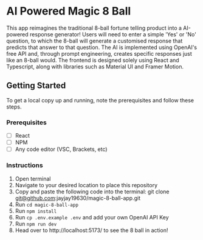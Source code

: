 # AI Powered Magic 8 Ball

This app reimagines the traditional 8-ball fortune telling product into a AI-powered response generator! Users will need to enter a simple 'Yes' or 'No' question, to which the 8-ball will generate a customised response that predicts that answer to that question. The AI is implemented using OpenAI's free API and, through prompt engineering, creates specific responses just like an 8-ball would. The frontend is designed solely using React and Typescript, along with libraries such as Material UI and Framer Motion. 

## Getting Started

To get a local copy up and running, note the prerequisites and follow these steps.

### Prerequisites

- [ ] React
- [ ] NPM
- [ ] Any code editor (VSC, Brackets, etc)

### Instructions

1. Open terminal
2. Navigate to your desired location to place this repository
3. Copy and paste the following code into the terminal: git clone git@github.com:jayjay19630/magic-8-ball-app.git
4. Run `cd magic-8-ball-app`
5. Run `npm install`
6. Run `cp .env.example .env` and add your own OpenAI API Key
7. Run `npm run dev`
8. Head over to http://localhost:5173/ to see the 8 ball in action!
